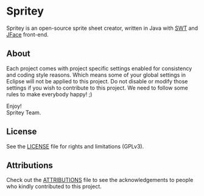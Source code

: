 # Spritey

Spritey is an open-source sprite sheet creator, written in Java with [SWT](https://eclipse.org/swt) and [JFace](https://wiki.eclipse.org/JFace) front-end.

## About

Each project comes with project specific settings enabled for consistency and coding style reasons. Which means some of your global settings in Eclipse will not be applied to this project. Do not disable or modify those settings if you wish to contribute to this project. We need to follow some rules to make everybody happy! ;)

Enjoy!  
Spritey Team.

## License

See the [LICENSE](LICENSE) file for rights and limitations (GPLv3).

## Attributions

Check out the [ATTRIBUTIONS](ATTRIBUTIONS.md) file to see the acknowledgements to people who kindly contributed to this project.